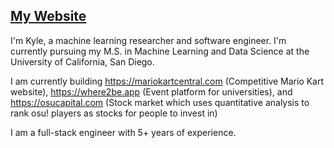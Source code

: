 ## [My Website](https://kylewade.dev)

I'm Kyle, a machine learning researcher and software engineer. I'm currently pursuing my M.S. in Machine Learning and Data Science at the University of California, San Diego.

I am currently building https://mariokartcentral.com (Competitive Mario Kart website), https://where2be.app (Event platform for universities), and https://osucapital.com (Stock market which uses quantitative analysis to rank osu! players as stocks for people to invest in)

I am a full-stack engineer with 5+ years of experience.
